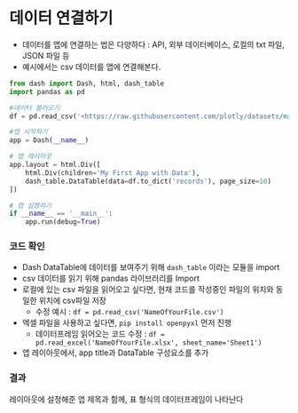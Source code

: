 ## 

# 데이터 연결하기

- 데이터를 앱에 연결하는 법은 다양하다 : API, 외부 데이터베이스, 로컬의 txt 파일, JSON 파일 등
- 예시에서는 csv 데이터를 앱에 연결해본다.

```python
from dash import Dash, html, dash_table
import pandas as pd

#데이터 불러오기
df = pd.read_csv('<https://raw.githubusercontent.com/plotly/datasets/master/gapminder2007.csv>')

#앱 시작하기
app = Dash(__name__)

# 앱 레이아웃
app.layout = html.Div([
    html.Div(children='My First App with Data'),
    dash_table.DataTable(data=df.to_dict('records'), page_size=10)
])

# 앱 실행하기
if __name__ == '__main__':
    app.run(debug=True)
```

### 

### 코드 확인

- Dash DataTable에 데이터를 보여주기 위해 `dash_table` 이라는 모듈을 import
- csv 데이터를 읽기 위해 pandas 라이브러리를 Import
- 로컬에 있는 csv 파일을 읽어오고 싶다면, 현재 코드를 작성중인 파일의 위치와 동일한 위치에 csv파일 저장
  - 수정 예시 : `df = pd.read_csv('NameOfYourFile.csv')`
- 엑셀 파일을 사용하고 싶다면, `pip install openpyxl` 먼저 진행
  - 데이터프레임 읽어오는 코드 수정 : `df = pd.read_excel('NameOfYourFile.xlsx', sheet_name='Sheet1')`
- 앱 레이아웃에서, app title과 DataTable 구성요소를 추가
  
  
  
  

### 결과

레이아웃에 설정해준 앱 제목과 함께, 표 형식의 데이터프레임이 나타난다
